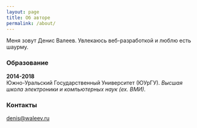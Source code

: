 ```yaml
---
layout: page
title: Об авторе
permalink: /about/
---
```


Меня зовут Денис Валеев. Увлекаюсь веб-разработкой и люблю есть шаурму.

### Образование

**2014-2018**   
Южно-Уральский Государственный Университет (ЮУрГУ). _Высшая школа электроники и компьютерных наук (ex. ВМИ)._

### Контакты

[denis@waleev.ru](mailto:denis@waleev.ru)
